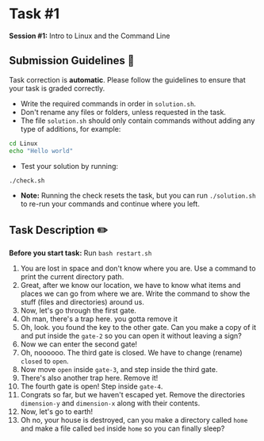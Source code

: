 # Task #1

**Session #1:** Intro to Linux and the Command Line

## Submission Guidelines 📁

Task correction is **automatic**. Please follow the guidelines to ensure that your task is graded correctly.

- Write the required commands in order in `solution.sh`.
- Don't rename any files or folders, unless requested in the task.
- The file `solution.sh` should only contain commands without adding any type of additions, for example:

```bash
cd Linux
echo "Hello world"
```

- Test your solution by running:

```bash
./check.sh
```

- **Note:** Running the check resets the task, but you can run `./solution.sh` to re-run your commands and continue where you left.

## Task Description ✏️

**Before you start task:** Run `bash restart.sh`

1. You are lost in space and don't know where you are. Use a command to print the current directory path.
2. Great, after we know our location, we have to know what items and places we can go from where we are. Write the command to show the stuff (files and directories) around us.
3. Now, let's go through the first gate.
4. Oh man, there's a trap here. you gotta remove it
5. Oh, look. you found the key to the other gate. Can you make a copy of it and put inside the `gate-2` so you can open it without leaving a sign?
6. Now we can enter the second gate!
7. Oh, noooooo. The third gate is closed. We have to change (rename) `closed` to `open`.
8. Now move `open` inside `gate-3`, and step inside the third gate.
9. There's also another trap here. Remove it!
10. The fourth gate is open! Step inside `gate-4`.
11. Congrats so far, but we haven't escaped yet. Remove the directories `dimension-y` and `dimension-x` along with their contents.
12. Now, let's go to earth!
13. Oh no, your house is destroyed, can you make a directory called `home` and make a file called `bed` inside `home` so you can finally sleep?
